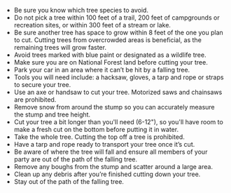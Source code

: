 * Be sure you know which tree species to avoid.
* Do not pick a tree within 100 feet of a trail, 200 feet of campgrounds or recreation sites, or within 300 feet of a stream or lake.
* Be sure another tree has space to grow within 8 feet of the one you plan to cut. Cutting trees from overcrowded areas is beneficial, as the remaining trees will grow faster.
* Avoid trees marked with blue paint or designated as a wildlife tree.
* Make sure you are on National Forest land before cutting your tree.
* Park your car in an area where it can’t be hit by a falling tree.
* Tools you will need include: a hacksaw, gloves, a tarp and rope or straps to secure your tree.
* Use an axe or handsaw to cut your tree. Motorized saws and chainsaws are prohibited.
* Remove snow from around the stump so you can accurately measure the stump and tree height.
* Cut your tree a bit longer than you'll need (6-12"), so you'll have room to make a fresh cut on the bottom before putting it in water.
* Take the whole tree. Cutting the top off a tree is prohibited.
* Have a tarp and rope ready to transport your tree once it’s cut.
* Be aware of where the tree will fall and ensure all members of your party are out of the path of the falling tree.
* Remove any boughs from the stump and scatter around a large area.
* Clean up any debris after you’re finished cutting down your tree.
* Stay out of the path of the falling tree.
